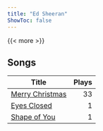 ```yaml
---
title: "Ed Sheeran"
ShowToc: false
---
```


{{< more >}}

## Songs
Title | Plays 
----- | -----: 
[Merry Christmas](/songs/merry-christmas) | 33
[Eyes Closed](/songs/eyes-closed) | 1
[Shape of You](/songs/shape-of-you) | 1

